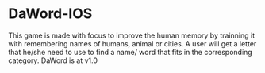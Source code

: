 # DaWord-IOS

This game is made with focus to improve the human memory by trainning it with remembering names of humans, animal or cities. A user will get a letter that he/she need to use to find a name/ word that fits in the corresponding category.
DaWord is at v1.0
